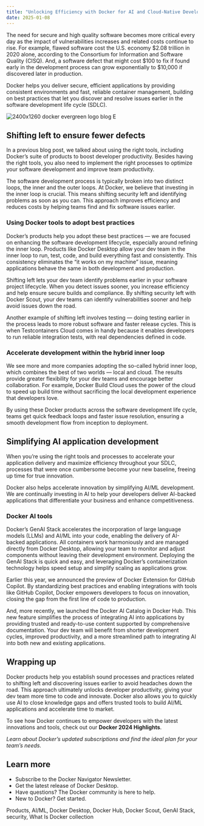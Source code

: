 ```yaml
---
title: "Unlocking Efficiency with Docker for AI and Cloud-Native Development"
date: 2025-01-08
---
```


The need for secure and high quality software becomes more critical every day as the impact of vulnerabilities increases and related costs continue to rise. For example, flawed software cost the U.S. economy $2.08 trillion in 2020 alone, according to the Consortium for Information and Software Quality (CISQ). And, a software defect that might cost $100 to fix if found early in the development process can grow exponentially to $10,000 if discovered later in production. 

Docker helps you deliver secure, efficient applications by providing consistent environments and fast, reliable container management, building on best practices that let you discover and resolve issues earlier in the software development life cycle (SDLC).

![2400x1260 docker evergreen logo blog E](https://www.docker.com/wp-content/uploads/2024/12/2400x1260_docker-evergreen_logo_blog_E-1110x583.png "- 2400x1260 docker evergreen logo blog E")

## Shifting left to ensure fewer defects

In a previous blog post, we talked about using the right tools, including Docker’s suite of products to boost developer productivity. Besides having the right tools, you also need to implement the right processes to optimize your software development and improve team productivity. 

The software development process is typically broken into two distinct loops, the inner and the outer loops. At Docker, we believe that investing in the inner loop is crucial. This means shifting security left and identifying problems as soon as you can. This approach improves efficiency and reduces costs by helping teams find and fix software issues earlier.

### Using Docker tools to adopt best practices

Docker’s products help you adopt these best practices — we are focused on enhancing the software development lifecycle, especially around refining the inner loop. Products like Docker Desktop allow your dev team in the inner loop to run, test, code, and build everything fast and consistently. This consistency eliminates the “it works on my machine” issue, meaning applications behave the same in both development and production.  

Shifting left lets your dev team identify problems earlier in your software project lifecycle. When you detect issues sooner, you increase efficiency and help ensure secure builds and compliance. By shifting security left with Docker Scout, your dev teams can identify vulnerabilities sooner and help avoid issues down the road. 

Another example of shifting left involves testing — doing testing earlier in the process leads to more robust software and faster release cycles. This is when Testcontainers Cloud comes in handy because it enables developers to run reliable integration tests, with real dependencies defined in code. 

### Accelerate development within the hybrid inner loop

We see more and more companies adopting the so-called hybrid inner loop, which combines the best of two worlds — local and cloud. The results provide greater flexibility for your dev teams and encourage better collaboration. For example, Docker Build Cloud uses the power of the cloud to speed up build time without sacrificing the local development experience that developers love. 

By using these Docker products across the software development life cycle, teams get quick feedback loops and faster issue resolution, ensuring a smooth development flow from inception to deployment. 

## Simplifying AI application development

When you’re using the right tools and processes to accelerate your application delivery and maximize efficiency throughout your SDLC, processes that were once cumbersome become your new baseline, freeing up time for true innovation. 

Docker also helps accelerate innovation by simplifying AI/ML development. We are continually investing in AI to help your developers deliver AI-backed applications that differentiate your business and enhance competitiveness.

### Docker AI tools

Docker’s GenAI Stack accelerates the incorporation of large language models (LLMs) and AI/ML into your code, enabling the delivery of AI-backed applications. All containers work harmoniously and are managed directly from Docker Desktop, allowing your team to monitor and adjust components without leaving their development environment. Deploying the GenAI Stack is quick and easy, and leveraging Docker’s containerization technology helps speed setup and simplify scaling as applications grow.

Earlier this year, we announced the preview of Docker Extension for GitHub Copilot. By standardizing best practices and enabling integrations with tools like GitHub Copilot, Docker empowers developers to focus on innovation, closing the gap from the first line of code to production.

And, more recently, we launched the Docker AI Catalog in Docker Hub. This new feature simplifies the process of integrating AI into applications by providing trusted and ready-to-use content supported by comprehensive documentation. Your dev team will benefit from shorter development cycles, improved productivity, and a more streamlined path to integrating AI into both new and existing applications.

## Wrapping up

Docker products help you establish sound processes and practices related to shifting left and discovering issues earlier to avoid headaches down the road. This approach ultimately unlocks developer productivity, giving your dev team more time to code and innovate. Docker also allows you to quickly use AI to close knowledge gaps and offers trusted tools to build AI/ML applications and accelerate time to market. 

To see how Docker continues to empower developers with the latest innovations and tools, check out our **Docker 2024 Highlights**.

_Learn about Docker’s updated subscriptions and find the ideal plan for your team’s needs._

## Learn more

- Subscribe to the Docker Navigator Newsletter. 
- Get the latest release of Docker Desktop.
- Have questions? The Docker community is here to help.
- New to Docker? Get started.

​Products, AI/ML, Docker Desktop, Docker Hub, Docker Scout, GenAI Stack, security, What Is Docker collection
